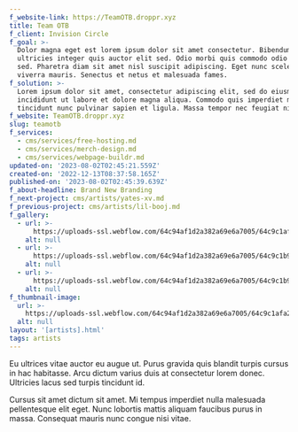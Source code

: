 ```yaml
---
f_website-link: https://TeamOTB.droppr.xyz
title: Team OTB
f_client: Invision Circle
f_goal: >-
  Dolor magna eget est lorem ipsum dolor sit amet consectetur. Bibendum est
  ultricies integer quis auctor elit sed. Odio morbi quis commodo odio aenean
  sed. Pharetra diam sit amet nisl suscipit adipiscing. Eget nunc scelerisque
  viverra mauris. Senectus et netus et malesuada fames.
f_solution: >-
  Lorem ipsum dolor sit amet, consectetur adipiscing elit, sed do eiusmod tempor
  incididunt ut labore et dolore magna aliqua. Commodo quis imperdiet massa
  tincidunt nunc pulvinar sapien et ligula. Massa tempor nec feugiat nisl.
f_website: TeamOTB.droppr.xyz
slug: teamotb
f_services:
  - cms/services/free-hosting.md
  - cms/services/merch-design.md
  - cms/services/webpage-buildr.md
updated-on: '2023-08-02T02:45:21.559Z'
created-on: '2022-12-13T08:37:58.165Z'
published-on: '2023-08-02T02:45:39.639Z'
f_about-headline: Brand New Branding
f_next-project: cms/artists/yates-xv.md
f_previous-project: cms/artists/lil-booj.md
f_gallery:
  - url: >-
      https://uploads-ssl.webflow.com/64c94af1d2a382a69e6a7005/64c9c1afa26987414216209f_otb1_opti.jpg
    alt: null
  - url: >-
      https://uploads-ssl.webflow.com/64c94af1d2a382a69e6a7005/64c9c1b904f992478fa890e2_otb2_opti.jpg
    alt: null
  - url: >-
      https://uploads-ssl.webflow.com/64c94af1d2a382a69e6a7005/64c9c1b971152b31d7bdccb2_otb3_opti.jpg
    alt: null
f_thumbnail-image:
  url: >-
    https://uploads-ssl.webflow.com/64c94af1d2a382a69e6a7005/64c9c1afa26987414216209f_otb1_opti.jpg
  alt: null
layout: '[artists].html'
tags: artists
---
```


Eu ultrices vitae auctor eu augue ut. Purus gravida quis blandit turpis cursus in hac habitasse. Arcu dictum varius duis at consectetur lorem donec. Ultricies lacus sed turpis tincidunt id.

Cursus sit amet dictum sit amet. Mi tempus imperdiet nulla malesuada pellentesque elit eget. Nunc lobortis mattis aliquam faucibus purus in massa. Consequat mauris nunc congue nisi vitae.
